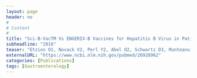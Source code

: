 ```yaml
---
layout: page
header: no
#
# Content
#
title: "Sci-B-VacTM Vs ENGERIX-B Vaccines for Hepatitis B Virus in Patients with Inflammatory Bowel Diseases: A Randomised Controlled Trial."
subheadline: "2016"
teaser: "Etzion O1, Novack V2, Perl Y2, Abel O2, Schwartz D3, Munteanu D3, Abufreha N3, Ben-Yaakov G3, Maoz ED2, Moshaklo A3, Dizingf V3, Fich A."
externalURL: "https://www.ncbi.nlm.nih.gov/pubmed/26928962"
categories: [Publications]
tags: [Gastroenterology]
---
```

